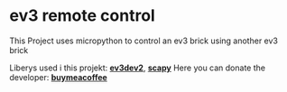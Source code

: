 # ev3 remote control

This Project uses micropython to control an ev3 brick using another ev3 brick


Liberys used i this projekt:
<strong><a href="https://pypi.org/project/python-ev3dev2/">ev3dev2</a></strong>, 
<strong><a href="https://thepythoncode.com/article/getting-started-with-scapy">scapy</a></strong>
Here you can donate the developer: <strong><a href="https://www.buymeacoffee.com/Hacktivator">buymeacoffee</a></strong>
